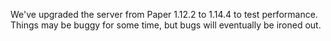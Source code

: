 We've upgraded the server from Paper 1.12.2 to 1.14.4 to test performance. Things may be buggy for some time, but bugs will eventually be ironed out.
